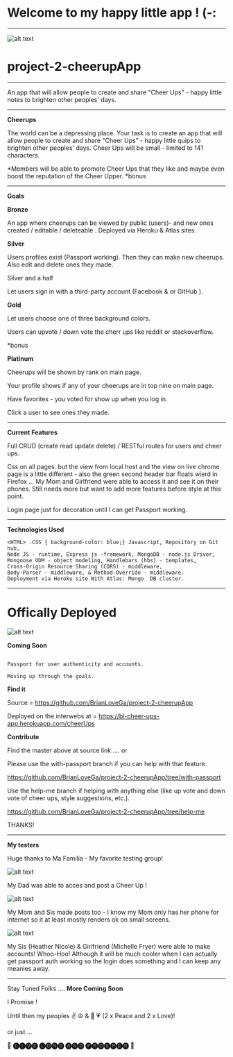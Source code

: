# Welcome to my happy little app !  (-:
*****
<!-- Picture below of home page of cheerups app -->

![alt text](https://github.com/BrianLoveGa/project-2-cheerupApp/blob/master/planning/Screen%20Shot%202019-10-07%20at%2012.22.05%20PM%20copy.png "Screen shot from the Cheer Ups app prototype")

# project-2-cheerupApp
******

An app that will allow people to create and share "Cheer Ups" - happy little notes to brighten other peoples' days.

******

__Cheerups__

The world can be a depressing place. Your task is to create an app that will allow people to create and share "Cheer Ups" - happy little quips to brighten other peoples' days. Cheer Ups will be small - limited to 141 characters.

*Members will be able to promote Cheer Ups that they like and maybe even boost the reputation of the Cheer Upper.
*bonus

*****

__Goals__


__Bronze__ 

An app where cheerups can be viewed by public (users)- and new ones created / editable / deleteable . Deployed via Heroku & Atlas sites. 

__Silver__ 

Users profiles exist (Passport working). Then they can make new cheerups. Also edit and delete ones they made. 

Silver and a half

Let users sign in with a third-party account (Facebook & or GitHub ).

__Gold__

Let users choose one of three background colors.

Users can upvote / down vote the cherr ups like reddit or stackoverflow.

*bonus

__Platinum__

Cheerups will be shown by rank on main page.

Your profile shows if any of your cheerups are in top nine on main page. 

Have favorites - you voted for show up when you log in.

Click a user to see ones they made.


*****


__Current Features__

Full CRUD (create read update delete) / RESTful routes for users and cheer ups.

Css on all pages. but the view from local host and the view on live chrome page is a little different - also the green second header bar floats wierd in Firefox ... My Mom and Girlfriend were able to access it and see it on their phones. Still needs more but want to add more features before style at this point.

Login page just for decoration until I can get Passport working.

*****

__Technologies Used__

```
<HTML> .CSS { background-color: blue;} Javascript, Repository on Git hub,  
Node JS - runtime, Express js -framework, MongoDB - node.js Driver, 
Mongoose ODM - object modeling, Handlebars (hbs) - templates, 
Cross-Origin Resource Sharing (CORS) - middleware, 
Body-Parser - middleware, & Method-Override - middleware. 
Deployment via Heroku site With Atlas: Mongo  DB cluster.
```

*****

# Offically Deployed

<!-- Picture of heroku dashboard of build sucess and deployed cheerups app -->

![alt text](https://github.com/BrianLoveGa/project-2-cheerupApp/blob/master/planning/Screen%20Shot%202019-10-08%20at%202.19.43%20PM.png " Ofically deployed on Heroku / the interwebs")



__Coming Soon__ 

```

Passport for user authenticity and accounts.

Moving up through the goals.  

```
__Find it__

Source = https://github.com/BrianLoveGa/project-2-cheerupApp

Deployed on the interwebs at = https://bl-cheer-ups-app.herokuapp.com/cheerUps


__Contribute__

Find the master above at source link .... or


Please use the with-passport branch if you can help with that feature.

https://github.com/BrianLoveGa/project-2-cheerupApp/tree/with-passport

Use the help-me branch if helping with anything else (like up vote and down vote of cheer ups, style suggestions, etc.). 

https://github.com/BrianLoveGa/project-2-cheerupApp/tree/help-me


THANKS!
*****

__My testers__

Huge thanks to Ma Familia - My favorite testing group!

<!-- my Dad made a new cheerup and I saw it -->

![alt text](https://github.com/BrianLoveGa/project-2-cheerupApp/blob/master/planning/Screen%20Shot%202019-10-08%20at%203.49.29%20PM.png " It works - my dad made a post")


My Dad was able to acces and post a Cheer Up !

<!-- my Mom and Sis made a post too!  -->



![alt text](https://github.com/BrianLoveGa/project-2-cheerupApp/blob/master/planning/Screen%20Shot%202019-10-08%20at%203.50.12%20PM.png "It really works - my mom and sis made a post")

My Mom and Sis made posts too - I know my Mom only has her phone for internet so it at least mostly renders ok on small screens.

<!-- my Sis (darocklobsta) & Girlfriend (Hotmom92) were able to make accounts! Whoo-Hoo!  -->

![alt text](https://github.com/BrianLoveGa/project-2-cheerupApp/blob/master/planning/Screen%20Shot%202019-10-08%20at%203.50.35%20PM.png "Kinda cool - accounts can be made - although it will be cooler when I can get actual passport auth to work so the login does something")

My Sis (Heather Nicole) & Girlfriend (Michelle Fryer) were able to make accounts! Whoo-Hoo! 
Although it will be much cooler when I can actually get passport auth  working so the login does something and I can keep any meanies away.


*****

Stay Tuned Folks .... 
__More Coming Soon__

I Promise !   ️

Until then my peoples ✌ ☮ & 💟 💗 (2 x Peace and 2 x Love)!

or just ... 

🖖  __🅛🅘🅥🅔 🅛🅞🅝🅖 🅐🅝🅓 🅟🅡🅞🅢🅟🅔🅡__  🖖 